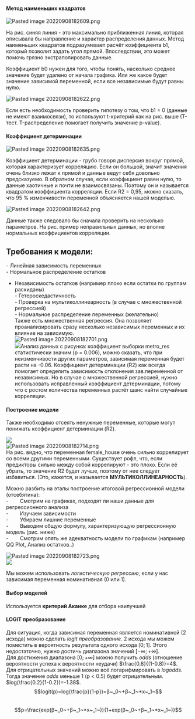 #### Метод наименьших квадратов  
![Pasted image 20220908182609.png](https://github.com/PolkaDott/Data-Science-Summaries/blob/main/Мат.Статистика/attachments/Pasted%20image%2020220908182609.png?raw=true)  
  
На рис. синяя линия - это максимально приближенная линия, которая описывала бы направление и характер распределения данных. Метод наименьших квадратов подразумевает расчёт коэффициента b1, который позволит задать угол прямой. Впоследствии, это может помочь грязно экстраполировать данные.  
  
Коэффициент b0 нужен для того, чтобы понять, насколько среднее значение будет удалено от начала графика. Или же какое будет значение зависимой переменной, если все независимые будут равны нулю.  
  
![Pasted image 20220908182622.png](https://github.com/PolkaDott/Data-Science-Summaries/blob/main/Мат.Статистика/attachments/Pasted%20image%2020220908182622.png?raw=true)  
  
Если есть необходимость проверить гипотезу о том, что b1 = 0 (данные не имеют взаимосвязи), то используют t-критерий как на рис. выше (Т-тест. T-распределение помогает получить значение p-value).  
#### Коэффициент детерминации  
  
![Pasted image 20220908182635.png](https://github.com/PolkaDott/Data-Science-Summaries/blob/main/Мат.Статистика/attachments/Pasted%20image%2020220908182635.png?raw=true)  
  
Коэффициент детерминации - грубо говоря дисперсия вокруг прямой, которая характеризует корреляцию. Если он большой, значит значения очень близко лежат к прямой и данные ведут себя довольно предсказуемо. В обратном случае, если коэффициент равен нулю, то данные хаотичные и почти не взаимосвязаны. Поэтому он и называется квадратом коэффициента корреляции. Если R2 = 0,95, можно сказать, что 95 % изменчивости переменной объясняется нашей моделью.  
  
![Pasted image 20220908182642.png](https://github.com/PolkaDott/Data-Science-Summaries/blob/main/Мат.Статистика/attachments/Pasted%20image%2020220908182642.png?raw=true)  
  
Данные также следовало бы сначала проверить на несколько параметров. На рис. пример неправильных данных, но вполне нормальных коэффициентов корреляции.   
## **Требования к модели**:  
- Линейная зависимость переменных  
- Нормальное распределение остатков  
- Независимость остатков (например плохо если остатки по группам раскиданы)  
- Гетероскедастичность  
- Проверка на мультиколлинеарность (в случае с множественной регрессией)  
- Нормальное распределение переменных (желательно)  
Также есть множественная регрессия. Она позволяет проанализировать сразу несколько независимых переменных и их влияние на зависимую.  
![Pasted image 20220908182701.png](https://github.com/PolkaDott/Data-Science-Summaries/blob/main/Мат.Статистика/attachments/Pasted%20image%2020220908182701.png?raw=true)  
![](file:///C:/Users/Polka/AppData/Local/Temp/msohtmlclip1/01/clip_image006.gif)Анализ данных с рисунка: коэффициент выборки metro_res статистически значим (p = 0.006), можно сказать, что при неизменчивости других параметров, зависимая переменная будет расти на -0.06. Коэффициент детерминации (R2) как всегда помогает определить зависимость отклонения зав.переменной от независимых. Но в случае с множественной регрессией, нужно использовать исправленный коэффициент детерминации, потому что с ростом количества переменных растёт шанс найти случайные корреляции.  
  
#### Построение модели  
  
Также необходимо отсеять ненужные переменные, которые могут понижать коэффициент детерминации (R2).  
  
![](file:///C:/Users/Polka/AppData/Local/Temp/msohtmlclip1/01/clip_image008.gif)  
![Pasted image 20220908182714.png](https://github.com/PolkaDott/Data-Science-Summaries/blob/main/Мат.Статистика/attachments/Pasted%20image%2020220908182714.png?raw=true)  
На рис. видно, что переменная female_house очень сильно коррелирует со всеми другими переменными. Существует рофл, что, если предикторы сильно между собой коррелируют - это плохо. Если её убрать, то значение R2 будет лучше, поэтому от нее следует избавиться. (Это, кажется, и называется **МУЛЬТИКОЛЛИНЕАРНОСТЬ**).  
  
Можно разбить на этапы построение итоговой регрессионной модели (отсебятина):  
-        Смотрим на графиках, подходят ли наши данные для регрессионного анализа  
-        Изучаем зависимости  
-        Убираем лишние переменные  
-        Выводим общую формулу, характеризующую регрессионную модель (рис. ниже)  
-        Смотрим опять же адекватность модели по графикам (например QQ Plot, Анализ остатков..)  
  
![Pasted image 20220908182723.png](https://github.com/PolkaDott/Data-Science-Summaries/blob/main/Мат.Статистика/attachments/Pasted%20image%2020220908182723.png?raw=true)  
![](file:///C:/Users/Polka/AppData/Local/Temp/msohtmlclip1/01/clip_image010.gif)  
  
Мы можем использовать _логистическую регрессию_, если у нас зависимая переменная номинативная (0 или 1).  
  
#### Выбор моделей  
Используется **критерий Акаике** для отбора наилучшей  
  
#### LOGIT преобразование  
Для ситуация, когда зависимая переменная является номинативной (2 исхода) можно сделать *logit преобразование*. 2 исхода мы можем поместить в вероятность результата одного исхода $[0; 1]$. Этого недостаточно, нужно достичь диапазона значений $[-∞;+∞]$.   
Для достижения диапазона $[0;+∞]$ можно получить *odds* (отношение вероятности успеха к вероятности неудачи) $\frac{0.8}{(1-0.8)}=4$.  
Для отрицательных значений можно всё логарифмировать в *logodds*. Тогда значение *odds* меньше 1 (p < 0.5) будет отрицательным. $log(\frac{0.2}{1-0.2})=-1.38$.  
$$logit(p)=log(\frac{p}{1-p})=β~_0~+β~_1~*x~_1~$$  
$$p=\frac{exp(β~_0~+β~_1~*x~_1~)}{1+exp(β~_0~+β~_1~*x~_1~)}$$  
